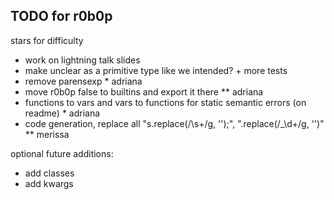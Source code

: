 ## TODO for r0b0p

stars for difficulty

- work on lightning talk slides
- make unclear as a primitive type like we intended? + more tests
- remove parensexp \* adriana
- move r0b0p false to builtins and export it there \*\* adriana
- functions to vars and vars to functions for static semantic errors (on readme) \* adriana
- code generation, replace all "s.replace(/\s+/g, '');", ".replace(/\_\d+/g, '')" \*\* merissa

optional future additions:

- add classes
- add kwargs

